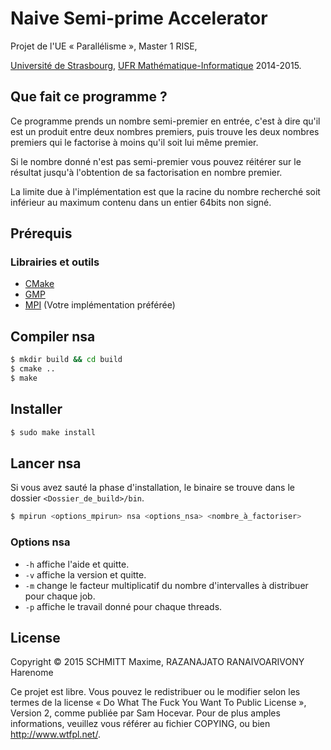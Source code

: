 Naive Semi-prime Accelerator
============================

Projet de l'UE « Parallélisme », Master 1 RISE,

[Université de Strasbourg][], [UFR Mathématique-Informatique][] 2014-2015.

Que fait ce programme ?
-----------------------

Ce programme prends un nombre semi-premier en entrée, c'est à dire qu'il
est un produit entre deux nombres premiers, puis trouve les deux nombres
premiers qui le factorise à moins qu'il soit lui même premier.

Si le nombre donné n'est pas semi-premier vous pouvez réitérer sur le
résultat jusqu'à l'obtention de sa factorisation en nombre premier.

La limite due à l'implémentation est que la racine du nombre recherché soit
inférieur au maximum contenu dans un entier 64bits non signé.

Prérequis
---------

### Librairies et outils

- [CMake][]
- [GMP][]
- [MPI][] (Votre implémentation préférée)

Compiler nsa
------------

```bash
$ mkdir build && cd build
$ cmake ..
$ make
```

Installer
---------

```bash
$ sudo make install
```

Lancer nsa
----------

Si vous avez sauté la phase d'installation, le binaire se trouve dans le dossier
``<Dossier_de_build>/bin``.

```bash
$ mpirun <options_mpirun> nsa <options_nsa> <nombre_à_factoriser>
```

### Options nsa

- ``-h`` affiche l'aide et quitte.
- ``-v`` affiche la version et quitte.
- ``-m`` change le facteur multiplicatif du nombre d'intervalles à distribuer
  pour chaque job.
- ``-p`` affiche le travail donné pour chaque threads.

License
-------
Copyright © 2015 SCHMITT Maxime, RAZANAJATO RANAIVOARIVONY Harenome

Ce projet est libre. Vous pouvez le redistribuer ou le modifier selon les termes
de la license « Do What The Fuck You Want To Public License », Version 2, comme
publiée par Sam Hocevar. Pour de plus amples informations, veuillez vous référer
au fichier COPYING, ou bien http://www.wtfpl.net/.

[Université de Strasbourg]: https://www.unistra.fr
[UFR Mathématique-Informatique]: https://mathinfo.unistra.fr/
[CMake]: http://www.cmake.org/
[GMP]: https://gmplib.org/
[MPI]: http://www.open-mpi.org/
